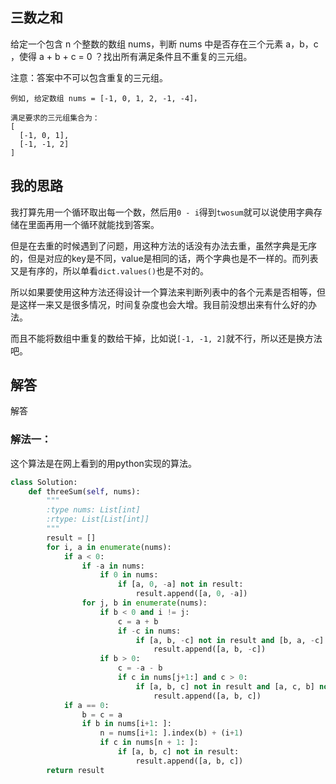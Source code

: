 ## 三数之和
给定一个包含 n 个整数的数组 nums，判断 nums 中是否存在三个元素 a，b，c ，使得 a + b + c = 0 ？找出所有满足条件且不重复的三元组。

注意：答案中不可以包含重复的三元组。
```
例如, 给定数组 nums = [-1, 0, 1, 2, -1, -4]，

满足要求的三元组集合为：
[
  [-1, 0, 1],
  [-1, -1, 2]
]
```
## 我的思路
我打算先用一个循环取出每一个数，然后用`0 - i`得到`twosum`就可以说使用字典存储在里面再用一个循环就能找到答案。

但是在去重的时候遇到了问题，用这种方法的话没有办法去重，虽然字典是无序的，但是对应的key是不同，value是相同的话，两个字典也是不一样的。而列表又是有序的，所以单看`dict.values()`也是不对的。

所以如果要使用这种方法还得设计一个算法来判断列表中的各个元素是否相等，但是这样一来又是很多情况，时间复杂度也会大增。我目前没想出来有什么好的办法。

而且不能将数组中重复的数给干掉，比如说`[-1, -1, 2]`就不行，所以还是换方法吧。
## 解答
解答
### 解法一：
这个算法是在网上看到的用python实现的算法。
```python
class Solution:
    def threeSum(self, nums):
        """
        :type nums: List[int]
        :rtype: List[List[int]]
        """
        result = []
        for i, a in enumerate(nums):
            if a < 0:
                if -a in nums:
                    if 0 in nums:
                        if [a, 0, -a] not in result:
                            result.append([a, 0, -a])
                for j, b in enumerate(nums):
                    if b < 0 and i != j:
                        c = a + b
                        if -c in nums:
                            if [a, b, -c] not in result and [b, a, -c] not in result:
                                result.append([a, b, -c])
                    if b > 0:
                        c = -a - b
                        if c in nums[j+1:] and c > 0:
                            if [a, b, c] not in result and [a, c, b] not in result:
                                result.append([a, b, c])
            if a == 0:
                b = c = a
                if b in nums[i+1: ]:
                    n = nums[i+1: ].index(b) + (i+1)
                    if c in nums[n + 1: ]:
                        if [a, b, c] not in result:
                            result.append([a, b, c])
        return result
```